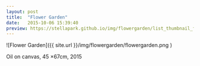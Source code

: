 ```yaml
---
layout: post
title:  "Flower Garden"
date:   2015-10-06 15:39:40
preview: https://stellapark.github.io/img/flowergarden/list_thumbnail_flowergarden.png
---
```


![Flower Garden]({{ site.url }}/img/flowergarden/flowergarden.png )

Oil on canvas, 45 ×67cm, 2015
